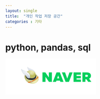 ```yaml
---
layout: single
title:  "개인 작업 저장 공간"
categories : 기타
---
```


# python, pandas, sql

![캡처](../img/2021-10-26-first/캡처.PNG)
